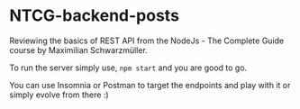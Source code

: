 # NTCG-backend-posts

Reviewing the basics of REST API from the NodeJs - The Complete Guide course by Maximilian Schwarzmüller.

To run the server simply use, `npm start` and you are good to go.

You can use Insomnia or Postman to target the endpoints and play with it or simply evolve from there :)
